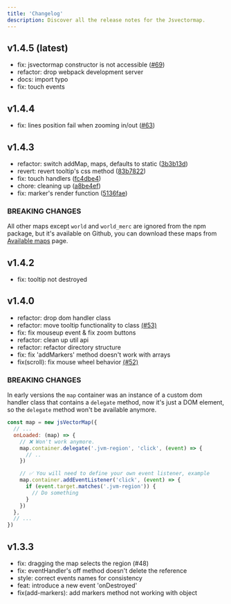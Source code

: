 ```yaml
---
title: 'Changelog'
description: Discover all the release notes for the Jsvectormap.
---
```


## v1.4.5 (latest)

- fix: jsvectormap constructor is not accessible ([#69](https://github.com/themustafaomar/jsvectormap/issues/69))
- refactor: drop webpack development server
- docs: import typo
- fix: touch events

## v1.4.4

- fix: lines position fail when zooming in/out ([#63](https://github.com/themustafaomar/jsvectormap/issues/63))

## v1.4.3

- refactor: switch addMap, maps, defaults to static ([3b3b13d](https://github.com/themustafaomar/jsvectormap/commit/3b3b13d2a81907dc88dc809b36e9c0c45cf50e7e))
- revert: revert tooltip's css method ([83b7822](https://github.com/themustafaomar/jsvectormap/commit/83b782208d263f9802aded5f4b26c54519fd7e1f))
- fix: touch handlers ([fc4dbe4](https://github.com/themustafaomar/jsvectormap/commit/fc4dbe4dffea50d723f0490dc86c71170fc46f8b))
- chore: cleaning up ([a8be4ef](https://github.com/themustafaomar/jsvectormap/commit/a8be4effb41ea0ef59d802a3d03388fa2e15cccd))
- fix: marker's render function ([5136fae](https://github.com/themustafaomar/jsvectormap/commit/5136fae14f441ff3439ed82590f2a48fe471b60c))

### BREAKING CHANGES

All other maps except `world` and `world_merc` are ignored from the npm package, but it's available on Github, you can download these maps from [Available maps](/docs/available-maps) page.

## v1.4.2

- fix: tooltip not destroyed

## v1.4.0

- refactor: drop dom handler class
- refactor: move tooltip functionality to class [(#53)](https://github.com/themustafaomar/jsvectormap/pull/53)
- fix: fix mouseup event & fix zoom buttons
- refactor: clean up util api
- refactor: refactor directory structure
- fix: fix 'addMarkers' method doesn't work with arrays
- fix(scroll): fix mouse wheel behavior [(#52)](https://github.com/themustafaomar/jsvectormap/pull/52)

### BREAKING CHANGES

In early versions the `map` container was an instance of a custom dom handler class that contains a `delegate` method, now it's just a DOM element, so the `delegate` method won't be available anymore.

```js
const map = new jsVectorMap({
  // ...
  onLoaded: (map) => {
    // ❌ Won't work anymore.
    map.container.delegate('.jvm-region', 'click', (event) => {
      // ..
    })

    // ✅ You will need to define your own event listener, example
    map.container.addEventListener('click', (event) => {
      if (event.target.matches('.jvm-region')) {
        // Do something
      }
    })
  },
  // ...
})
```

## v1.3.3

- fix: dragging the map selects the region (#48)
- fix: eventHandler's off method doesn't delete the reference
- style: correct events names for consistency
- feat: introduce a new event 'onDestroyed'
- fix(add-markers): add markers method not working with object